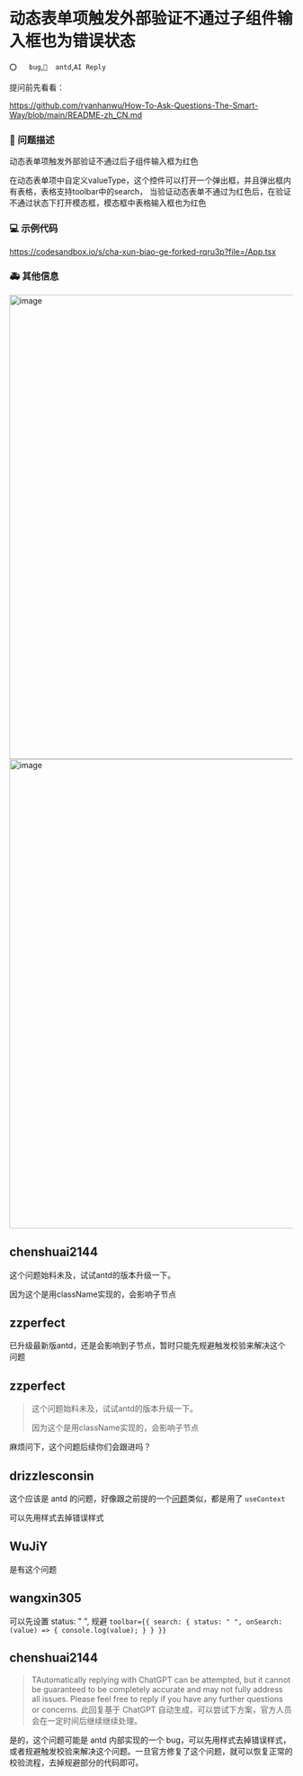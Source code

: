 # 动态表单项触发外部验证不通过子组件输入框也为错误状态

`⭕️   bug`,`🧱  antd`,`AI Reply`

提问前先看看：

https://github.com/ryanhanwu/How-To-Ask-Questions-The-Smart-Way/blob/main/README-zh_CN.md

### 🧐 问题描述

动态表单项触发外部验证不通过后子组件输入框为红色

<!--
详细地描述问题，让大家都能理解
-->

在动态表单项中自定义valueType，这个控件可以打开一个弹出框，并且弹出框内有表格，表格支持toolbar中的search，
当验证动态表单不通过为红色后，在验证不通过状态下打开模态框，模态框中表格输入框也为红色

### 💻 示例代码

https://codesandbox.io/s/cha-xun-biao-ge-forked-rqru3p?file=/App.tsx

<!--
如果你有解决方案，在这里清晰地阐述
-->

### 🚑 其他信息

<!--
如截图等其他信息可以贴在这里
-->
<img width="825" alt="image" src="https://user-images.githubusercontent.com/33208512/171177054-d744ad13-db70-4e96-bb1e-154ee1bffe2c.png">
<img width="834" alt="image" src="https://user-images.githubusercontent.com/33208512/171177098-fcf61e76-ed61-4bd4-b766-6680df4ce007.png">

## chenshuai2144

这个问题始料未及，试试antd的版本升级一下。

因为这个是用className实现的，会影响子节点

## zzperfect

已升级最新版antd，还是会影响到子节点，暂时只能先规避触发校验来解决这个问题

## zzperfect

> 这个问题始料未及，试试antd的版本升级一下。
>
> 因为这个是用className实现的，会影响子节点

麻烦问下，这个问题后续你们会跟进吗？

## drizzlesconsin

这个应该是 antd 的问题，好像跟之前提的一个[问题](https://github.com/ant-design/ant-design/issues/35360)类似，都是用了 `useContext`

可以先用样式去掉错误样式

## WuJiY

是有这个问题

## wangxin305

可以先设置 status: " ", 规避
`toolbar={{
                search: {
                  status: " ",
                  onSearch: (value) => {
                    console.log(value);
                  }
                }
              }}`

## chenshuai2144

> TAutomatically replying with ChatGPT can be attempted, but it cannot be guaranteed to be completely accurate and may not fully address all issues. Please feel free to reply if you have any further questions or concerns.
> 此回复基于 ChatGPT 自动生成，可以尝试下方案，官方人员会在一定时间后继续继续处理。

是的，这个问题可能是 antd 内部实现的一个 bug，可以先用样式去掉错误样式，或者规避触发校验来解决这个问题。一旦官方修复了这个问题，就可以恢复正常的校验流程，去掉规避部分的代码即可。
